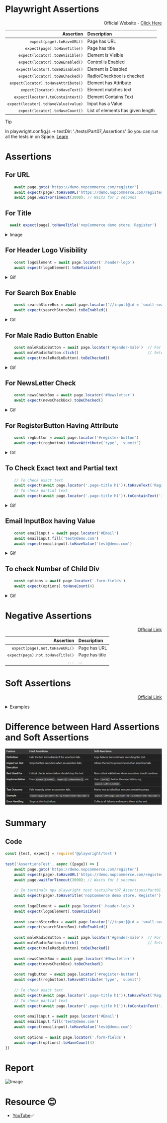 # Playwright Assertions
<div align = right>

Official Website - [Click Here](https://playwright.dev/docs/test-assertions#auto-retrying-assertions)
</div>
<div align = center width = 100%>
  
|Assertion|Description|
|-:|:-|
|`expect(page).toHaveURL()`|Page has URL|
|`expect(page).toHaveTitle()`|Page has title|
|`expect(locator).toBeVisible()`|Element is Visible|
|`expect(locator).toBeEnabled()`|Control is Enabled|
|`expect(locator).toBeDisabled()`|Element is Disabled|
|`expect(locator).toBeChecked()`|Radio/Checkbox is checked|
|`expect(locator).toHaveAttribute()`|Element has Attribute|
|`expect(locator).toHaveText()`|Element matches text|
|`expect(locator).toContaintext()`|Element Contains Text|
|`expect(locator).toHaveValue(value)`|Input has a Value|
|`expect(locator).toHaveCount()`|List of elements has given length|
</div>

> [!TIP]
> In playwright.config.js -> testDir: './tests/Part07_Assertions' So you can run all the tests in on Space. [Learn](https://docs.github.com/en/get-started/writing-on-github/getting-started-with-writing-and-formatting-on-github/basic-writing-and-formatting-syntax#alerts)

# Assertions
## For URL
```javascript
    await page.goto('https://demo.nopcommerce.com/register')
    await expect(page).toHaveURL('https://demo.nopcommerce.com/register')
    await page.waitForTimeout(3000); // Waits for 3 seconds
  ```
## For Title
```javascript
  await expect(page).toHaveTitle('nopCommerce demo store. Register')
```

<details>
  <summary>Image</summary>

  <img alt="Image" src="./imgvid/title.png"> </img>
</details>

## For Header Logo Visibility
```javascript
    const logoElement = await page.locator('.header-logo')  
    await expect(logoElement).toBeVisible()
```

<details>
  <summary>Gif</summary>

  <img alt="Image" src="./imgvid/headerlogo.gif"> </img>
</details>

## For Search Box Enable
```javascript
    const searchStoreBox = await page.locator("//input[@id = 'small-searchterms']")
    await expect(searchStoreBox).toBeEnabled()
```

<details>
  <summary>Gif</summary>

  <img alt="Image" src="./imgvid/inputSearch.gif"> </img>
</details>

## For Male Radio Button Enable
```javascript
    const maleRadioButton = await page.locator('#gender-male')  // For radio button
    await maleRadioButton.click()                               // Select Radio Button
    await expect(maleRadioButton).toBeChecked()
```

<details>
  <summary>Gif</summary>

  <img alt="Image" src="./imgvid/maleradiobutton.gif"> </img>
</details>

## For NewsLetter Check
```javascript
    const newsCheckBox = await page.locator('#Newsletter')
    await expect(newsCheckBox).toBeChecked()
```

<details>
  <summary>Gif</summary>

  <img alt="Image" src="./imgvid/newsletter.gif"> </img>
</details>

## For RegisterButton Having Attribute
```javascript
    const regbutton = await page.locator('#register-button')
    await expect(regbutton).toHaveAttribute('type', 'submit')
```

<details>
  <summary>Gif</summary>

  <img alt="Image" src="./imgvid/regbutton.gif"> </img>
</details>

## To Check Exact text and Partial text
```javascript
    // To check exact text
    await expect(await page.locator('.page-title h1')).toHaveText('Register')
    // To check partial text
    await expect(await page.locator('.page-title h1')).toContainText('ister')
```

<details>
  <summary>Gif</summary>

  <img alt="Image" src="./imgvid/containtext.gif"> </img>
</details>

## Email InputBox having Value
```javascript
    const emailinput = await page.locator('#Email')
    await emailinput.fill('test@demo.com')
    await expect(emailinput).toHaveValue('test@demo.com')
```

<details>
  <summary>Gif</summary>

  <img alt="Image" src="./imgvid/emailhavevalue.gif"> </img>
</details>

## To check Number of Child Div
```javascript
    const options = await page.locator('.form-fields')
    await expect(options).toHaveCount(4)
```

<details>
  <summary>Gif</summary>

  <img alt="Image" src="./imgvid/countinputs.gif"> </img>
</details>

# Negative Assertions

<div align = 'right'>
  
  [Official Link](https://playwright.dev/docs/test-assertions#auto-retrying-assertions)
</div>

<div align = center width = 100%>
  
|Assertion|Description|
|-:|:-|
|`expect(page).not.toHaveURL()`|Page has URL|
|`expect(page).not.toHaveTitle()`|Page has title|
|`...`|...|
</div>

# Soft Assertions

<div align = 'right'>
  
  [Official Link](https://playwright.dev/docs/test-assertions#soft-assertions)
</div>

<details>
  <summary>Examples</summary>

  ```javascript
  // Make a few checks that will not stop the test when failed...
  await expect.soft(page.getByTestId('status')).toHaveText('Success');
  await expect.soft(page.getByTestId('eta')).toHaveText('1 day');
  
  // ... and continue the test to check more things.
  await page.getByRole('link', { name: 'next page' }).click();
  await expect.soft(page.getByRole('heading', { name: 'Make another order' })).toBeVisible();
  ```
</details>


# Difference between Hard Assertions and Soft Assertions
<img alt="Image" src="./imgvid/hardAndSoftAssertions.png"> </img>

# Summary
## Code
```javascript
const {test, expect} = require('@playwright/test')

test('AssertionsTest', async ({page}) => {
    await page.goto('https://demo.nopcommerce.com/register')
    await expect(page).toHaveURL('https://demo.nopcommerce.com/register')
    await page.waitForTimeout(3000); // Waits for 3 seconds

    // In terminal> npx playwright test tests/Part07_Assertions/Part01.spec.js --project chromium
    await expect(page).toHaveTitle('nopCommerce demo store. Register')
    
    const logoElement = await page.locator('.header-logo')  
    await expect(logoElement).toBeVisible()
    
    const searchStoreBox = await page.locator("//input[@id = 'small-searchterms']")
    await expect(searchStoreBox).toBeEnabled()

    const maleRadioButton = await page.locator('#gender-male')  // For radio button
    await maleRadioButton.click()                               // Select Radio Button
    await expect(maleRadioButton).toBeChecked()

    const newsCheckBox = await page.locator('#Newsletter')
    await expect(newsCheckBox).toBeChecked()
    
    const regbutton = await page.locator('#register-button')
    await expect(regbutton).toHaveAttribute('type', 'submit')

    // To check exact text
    await expect(await page.locator('.page-title h1')).toHaveText('Register')
    // To check partial text
    await expect(await page.locator('.page-title h1')).toContainText('ister')

    const emailinput = await page.locator('#Email')
    await emailinput.fill('test@demo.com')
    await expect(emailinput).toHaveValue('test@demo.com')

    const options = await page.locator('.form-fields')
    await expect(options).toHaveCount(4)
})
```
# Report
<img alt="Image" src="./imgvid/output.gif"> </img>

# Resource 😊
 - [YouTube](https://youtu.be/EzO7qZfbs9M?si=C6FxRMdYWgIYirmL)✅
